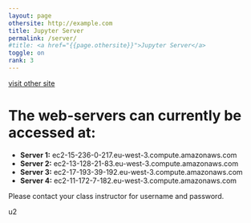 ```yaml
---
layout: page
othersite: http://example.com
title: Jupyter Server
permalink: /server/
#title: <a href="{{page.othersite}}">Jupyter Server</a>
toggle: on
rank: 3
---
```


<a href="{{page.othersite}}">visit other site</a>

# The web-servers can currently be accessed at:
  - **Server 1:** ec2-15-236-0-217.eu-west-3.compute.amazonaws.com
  - **Server 2:** ec2-13-128-21-83.eu-west-3.compute.amazonaws.com
  - **Server 3:** ec2-17-193-39-192.eu-west-3.compute.amazonaws.com
  - **Server 4:** ec2-11-172-7-182.eu-west-3.compute.amazonaws.com

Please contact your class instructor for username and password.

u2

